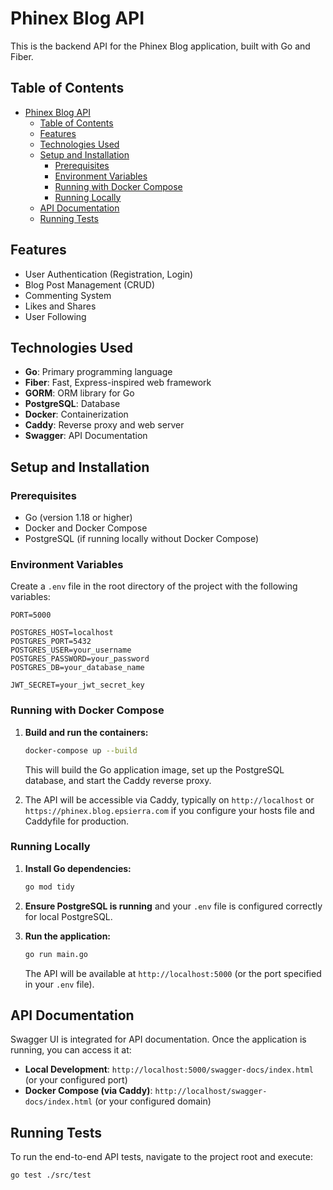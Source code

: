 # Phinex Blog API

This is the backend API for the Phinex Blog application, built with Go and Fiber.

## Table of Contents
- [Phinex Blog API](#phinex-blog-api)
  - [Table of Contents](#table-of-contents)
  - [Features](#features)
  - [Technologies Used](#technologies-used)
  - [Setup and Installation](#setup-and-installation)
    - [Prerequisites](#prerequisites)
    - [Environment Variables](#environment-variables)
    - [Running with Docker Compose](#running-with-docker-compose)
    - [Running Locally](#running-locally)
  - [API Documentation](#api-documentation)
  - [Running Tests](#running-tests)

## Features
- User Authentication (Registration, Login)
- Blog Post Management (CRUD)
- Commenting System
- Likes and Shares
- User Following

## Technologies Used
- **Go**: Primary programming language
- **Fiber**: Fast, Express-inspired web framework
- **GORM**: ORM library for Go
- **PostgreSQL**: Database
- **Docker**: Containerization
- **Caddy**: Reverse proxy and web server
- **Swagger**: API Documentation

## Setup and Installation

### Prerequisites
- Go (version 1.18 or higher)
- Docker and Docker Compose
- PostgreSQL (if running locally without Docker Compose)

### Environment Variables
Create a `.env` file in the root directory of the project with the following variables:

```
PORT=5000

POSTGRES_HOST=localhost
POSTGRES_PORT=5432
POSTGRES_USER=your_username
POSTGRES_PASSWORD=your_password
POSTGRES_DB=your_database_name

JWT_SECRET=your_jwt_secret_key
```

### Running with Docker Compose

1.  **Build and run the containers:**
    ```bash
    docker-compose up --build
    ```
    This will build the Go application image, set up the PostgreSQL database, and start the Caddy reverse proxy.

2.  The API will be accessible via Caddy, typically on `http://localhost` or `https://phinex.blog.epsierra.com` if you configure your hosts file and Caddyfile for production.

### Running Locally

1.  **Install Go dependencies:**
    ```bash
    go mod tidy
    ```

2.  **Ensure PostgreSQL is running** and your `.env` file is configured correctly for local PostgreSQL.

3.  **Run the application:**
    ```bash
    go run main.go
    ```
    The API will be available at `http://localhost:5000` (or the port specified in your `.env` file).

## API Documentation

Swagger UI is integrated for API documentation. Once the application is running, you can access it at:

-   **Local Development**: `http://localhost:5000/swagger-docs/index.html` (or your configured port)
-   **Docker Compose (via Caddy)**: `http://localhost/swagger-docs/index.html` (or your configured domain)

## Running Tests

To run the end-to-end API tests, navigate to the project root and execute:

```bash
go test ./src/test
```
